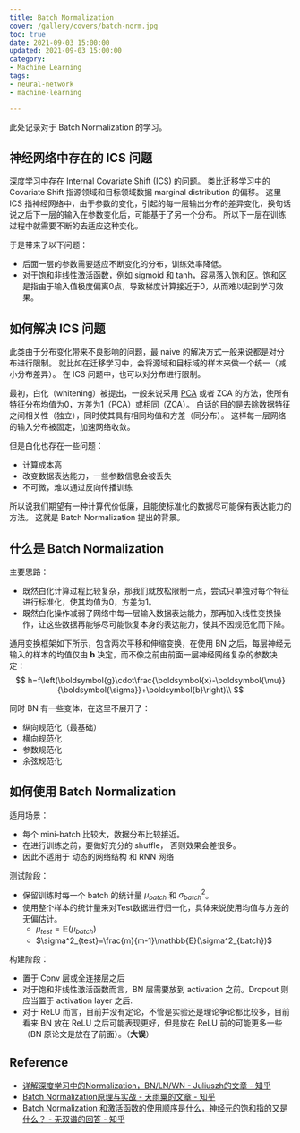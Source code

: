 ```yaml
---
title: Batch Normalization
cover: /gallery/covers/batch-norm.jpg
toc: true
date: 2021-09-03 15:00:00
updated: 2021-09-03 15:00:00
category:
- Machine Learning
tags:
- neural-network
- machine-learning

---
```

<!-- omit in toc -->

此处记录对于 Batch Normalization 的学习。

<!-- more -->

## 神经网络中存在的 ICS 问题

深度学习中存在 Internal Covariate Shift (ICS) 的问题。
类比迁移学习中的 Covariate Shift 指源领域和目标领域数据 marginal distribution 的偏移。
这里 ICS 指神经网络中，由于参数的变化，引起的每一层输出分布的差异变化，换句话说之后下一层的输入在参数变化后，可能基于了另一个分布。
所以下一层在训练过程中就需要不断的去适应这种变化。

于是带来了以下问题：
- 后面一层的参数需要适应不断变化的分布，训练效率降低。
- 对于饱和非线性激活函数，例如 sigmoid 和 tanh，容易落入饱和区。饱和区是指由于输入值极度偏离0点，导致梯度计算接近于0，从而难以起到学习效果。

## 如何解决 ICS 问题

此类由于分布变化带来不良影响的问题，最 naive 的解决方式一般来说都是对分布进行限制。
就比如在迁移学习中，会将源域和目标域的样本来做一个统一（减小分布差异）。
在 ICS 问题中，也可以对分布进行限制。

最初，白化（whitening）被提出，一般来说采用 [PCA](http://ufldl.stanford.edu/tutorial/unsupervised/PCAWhitening/) 或者 ZCA 的方法，使所有特征分布均值为0，方差为1（PCA）或相同（ZCA）。
白话的目的是去除数据特征之间相关性（独立），同时使其具有相同均值和方差（同分布）。
这样每一层网络的输入分布被固定，加速网络收敛。

但是白化也存在一些问题：
- 计算成本高
- 改变数据表达能力，一些参数信息会被丢失
- 不可微，难以通过反向传播训练

所以说我们期望有一种计算代价低廉，且能使标准化的数据尽可能保有表达能力的方法。
这就是 Batch Normalization 提出的背景。

## 什么是 Batch Normalization

主要思路：
- 既然白化计算过程比较复杂，那我们就放松限制一点，尝试只单独对每个特征进行标准化，使其均值为0，方差为1。
- 既然白化操作减弱了网络中每一层输入数据表达能力，那再加入线性变换操作，让这些数据再能够尽可能恢复本身的表达能力，使其不因规范化而下降。

通用变换框架如下所示，包含两次平移和伸缩变换，在使用 BN 之后，每层神经元输入的样本的均值仅由 $\boldsymbol{b}$ 决定，而不像之前由前面一层神经网络复杂的参数决定：
$$
h=f\left(\boldsymbol{g}\cdot\frac{\boldsymbol{x}-\boldsymbol{\mu}}{\boldsymbol{\sigma}}+\boldsymbol{b}\right)\\
$$

同时 BN 有一些变体，在这里不展开了：
- 纵向规范化（最基础）
- 横向规范化
- 参数规范化
- 余弦规范化

## 如何使用 Batch Normalization

适用场景：
- 每个 mini-batch 比较大，数据分布比较接近。
- 在进行训练之前，要做好充分的 shuffle， 否则效果会差很多。
- 因此不适用于 动态的网络结构 和 RNN 网络

测试阶段：
- 保留训练时每一个 batch 的统计量 $\mu_{batch}$ 和 $\sigma^2_{batch}$。
- 使用整个样本的统计量来对Test数据进行归一化，具体来说使用均值与方差的无偏估计。
  - $\mu_{test}=\mathbb{E} (\mu_{batch})$
  - $\sigma^2_{test}=\frac{m}{m-1}\mathbb{E}(\sigma^2_{batch})$

构建阶段：
- 置于 Conv 层或全连接层之后
- 对于饱和非线性激活函数而言，BN 层需要放到 activation 之前。Dropout 则应当置于 activation layer 之后.
- 对于 ReLU 而言，目前并没有定论，不管是实验还是理论争论都比较多，目前看来 BN 放在 ReLU 之后可能表现更好，但是放在 ReLU 前的可能更多一些（BN 原论文是放在了前面）。（**大误**）

## Reference

- [详解深度学习中的Normalization，BN/LN/WN - Juliuszh的文章 - 知乎](https://zhuanlan.zhihu.com/p/33173246)
- [Batch Normalization原理与实战 - 天雨粟的文章 - 知乎](https://zhuanlan.zhihu.com/p/34879333)
- [Batch Normalization 和激活函数的使用顺序是什么，神经元的饱和指的又是什么？ - 无双谱的回答 - 知乎](https://www.zhihu.com/question/318354788/answer/640006790)
